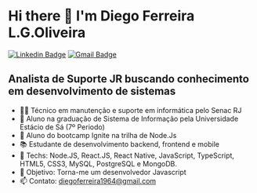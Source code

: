 <!--
**diego64/diego64** is a ✨ _special_ ✨ repository because its `README.md` (this file) appears on your GitHub profile.

Here are some ideas to get you started:

- 🔭 I’m currently working on ...
- 🌱 I’m currently learning ...
- 👯 I’m looking to collaborate on ...
- 🤔 I’m looking for help with ...
- 💬 Ask me about ...
- 📫 How to reach me: ...
- 😄 Pronouns: ...
- ⚡ Fun fact: ...
-->

# Hi there 👋 I'm Diego Ferreira L.G.Oliveira
[![Linkedin Badge](https://img.shields.io/badge/-LinkedIn-blue?style=flat-square&logo=Linkedin&logoColor=white&link=https://https://www.linkedin.com/in/diego-ferreira-a60a8a161/)](https://https://www.linkedin.com/in/diego-ferreira-a60a8a161/) 
[![Gmail Badge](https://img.shields.io/badge/-Gmail-c14438?style=flat-square&logo=Gmail&logoColor=white&link=mailto:diegoferreira1964@gmail.com)](mailto:diegoferreira1964@gmail.com)

## Analista de Suporte JR buscando conhecimento em desenvolvimento de sistemas

- 👨‍💻 Técnico em manutenção e suporte em informática pelo Senac RJ
- 📖 Aluno na graduação de Sistema de Informação pela Universidade Estácio de Sá (7º Periodo)
- 📖 Aluno do bootcamp Ignite na trilha de Node.Js
- 📚 Estudante de desenvolvimento backend, frontend e mobile
- 📡 Techs: Node.JS, React.JS, React Native, JavaScript, TypeScript, HTML5, CSS3, MySQL, PostgreSQL e MongoDB.
- 🎯 Objetivo: Torna-me um desenvolvedor Javascript
- 📫 Contato: diegoferreira1964@gmail.com
